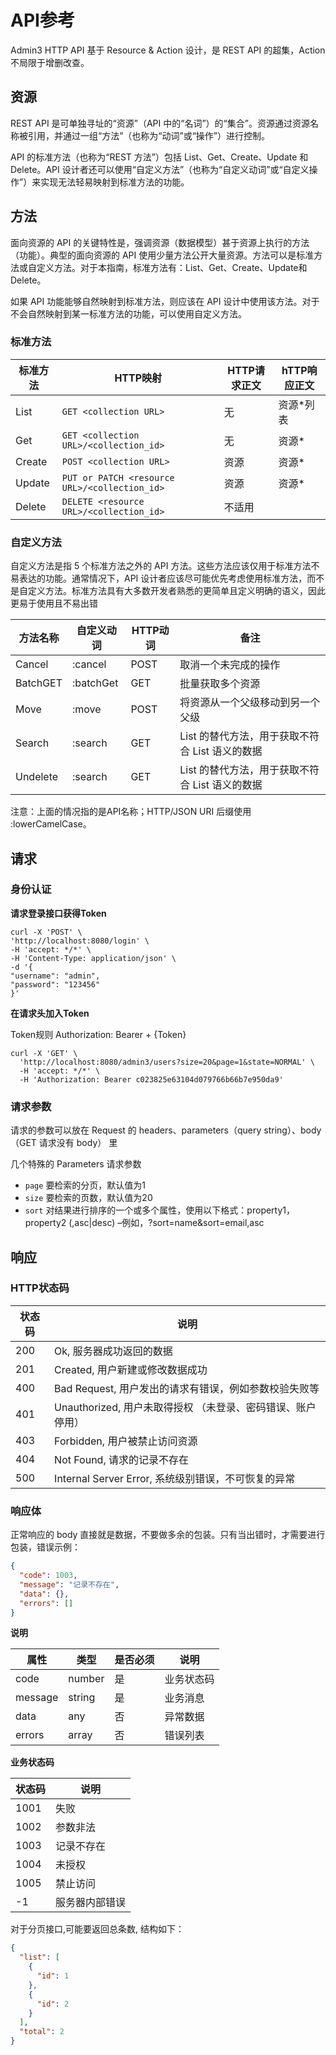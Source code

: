 # API参考

Admin3 HTTP API 基于 Resource & Action 设计，是 REST API 的超集，Action不局限于增删改查。

## 资源

REST API 是可单独寻址的“资源”（API 中的“名词”）的“集合”。资源通过资源名称被引用，并通过一组“方法”（也称为“动词”或“操作”）进行控制。

API 的标准方法（也称为“REST 方法”）包括 List、Get、Create、Update 和 Delete。API
设计者还可以使用“自定义方法”（也称为“自定义动词”或“自定义操作”）来实现无法轻易映射到标准方法的功能。

## 方法

面向资源的 API 的关键特性是，强调资源（数据模型）甚于资源上执行的方法（功能）。典型的面向资源的 API
使用少量方法公开大量资源。方法可以是标准方法或自定义方法。对于本指南，标准方法有：List、Get、Create、Update和 Delete。

如果 API 功能能够自然映射到标准方法，则应该在 API 设计中使用该方法。对于不会自然映射到某一标准方法的功能，可以使用自定义方法。

### 标准方法

| 标准方法   | HTTP映射                                        | HTTP请求正文 | hTTP响应正文 |
|--------|-----------------------------------------------|----------|----------|
| List   | `GET <collection URL>`                         | 无        | 资源*列表    |
| Get    | `GET <collection URL>/<collection_id>`          | 无        | 资源*      |
| Create | `POST <collection URL>`                         | 资源       | 资源*      |
| Update | `PUT or PATCH <resource URL>/<collection_id>` | 资源       | 资源*      |
| Delete | `DELETE <resource URL>/<collection_id>`         | 不适用      |          |

### 自定义方法

自定义方法是指 5 个标准方法之外的 API 方法。这些方法应该仅用于标准方法不易表达的功能。通常情况下，API
设计者应该尽可能优先考虑使用标准方法，而不是自定义方法。标准方法具有大多数开发者熟悉的更简单且定义明确的语义，因此更易于使用且不易出错

| 方法名称     | 自定义动词     | HTTP动词 | 备注                            |
|----------|-----------|--------|-------------------------------|
| Cancel   | :cancel   | POST   | 取消一个未完成的操作                    |
| BatchGET | :batchGet | GET    | 批量获取多个资源                      |
| Move     | :move     | POST   | 将资源从一个父级移动到另一个父级              |
| Search   | :search   | GET    | List 的替代方法，用于获取不符合 List 语义的数据 |
| Undelete | :search   | GET    | List 的替代方法，用于获取不符合 List 语义的数据 |

注意：上面的情况指的是API名称；HTTP/JSON URI 后缀使用 :lowerCamelCase。

## 请求

### 身份认证

**请求登录接口获得Token**

```
curl -X 'POST' \
'http://localhost:8080/login' \
-H 'accept: */*' \
-H 'Content-Type: application/json' \
-d '{
"username": "admin",
"password": "123456"
}'
```

**在请求头加入Token**

Token规则 Authorization: Bearer + {Token}

```
curl -X 'GET' \
  'http://localhost:8080/admin3/users?size=20&page=1&state=NORMAL' \
  -H 'accept: */*' \
  -H 'Authorization: Bearer c023825e63104d079766b66b7e950da9'
```

### 请求参数

请求的参数可以放在 Request 的 headers、parameters（query string）、body（GET 请求没有 body） 里

几个特殊的 Parameters 请求参数

* `page`  要检索的分页，默认值为1
* `size`  要检索的页数，默认值为20
* `sort`  对结果进行排序的一个或多个属性，使用以下格式：property1，property2 (,asc|desc) –例如，?sort=name&sort=email,asc

## 响应

### HTTP状态码

| 状态码 | 说明                                    |
|-----|---------------------------------------|
| 200 | Ok, 服务器成功返回的数据                        |
| 201 | Created, 用户新建或修改数据成功                  |
| 400 | Bad Request, 用户发出的请求有错误，例如参数校验失败等     |
| 401 | Unauthorized, 用户未取得授权 （未登录、密码错误、账户停用） |
| 403 | Forbidden, 用户被禁止访问资源                  |
| 404 | Not Found, 请求的记录不存在                   |
| 500 | Internal Server Error, 系统级别错误，不可恢复的异常 |

### 响应体

正常响应的 body 直接就是数据，不要做多余的包装。只有当出错时，才需要进行包装，错误示例：

```json
{
  "code": 1003,
  "message": "记录不存在",
  "data": {},
  "errors": []
}
```

**说明**

| 属性      | 类型     | 是否必须 | 说明    |
|---------|--------|------|-------|
| code    | number | 是    | 业务状态码 |
| message | string | 是    | 业务消息  |
| data    | any    | 否    | 异常数据  |
| errors  | array  | 否    | 错误列表  |

 **业务状态码**

| 状态码  | 说明      |
|------|---------|
| 1001 | 失败      |
| 1002 | 参数非法    |
| 1003 | 记录不存在   |
| 1004 | 未授权     |
| 1005 | 禁止访问    |
| -1   | 服务器内部错误 |

对于分页接口,可能要返回总条数, 结构如下：
```json lines
{
  "list": [
    {
      "id": 1
    },
    {
      "id": 2
    }
  ],
  "total": 2
}
```


